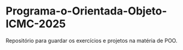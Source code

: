 # Programa-o-Orientada-Objeto-ICMC-2025
Repositório para guardar os exercícios e projetos na matéria de POO.